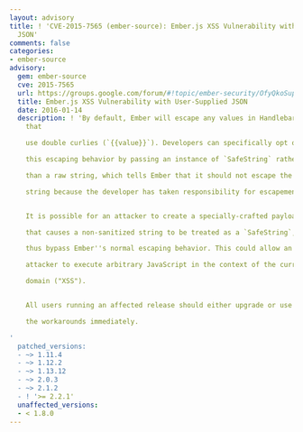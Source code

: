 ```yaml
---
layout: advisory
title: ! 'CVE-2015-7565 (ember-source): Ember.js XSS Vulnerability with User-Supplied
  JSON'
comments: false
categories:
- ember-source
advisory:
  gem: ember-source
  cve: 2015-7565
  url: https://groups.google.com/forum/#!topic/ember-security/OfyQkoSuppY
  title: Ember.js XSS Vulnerability with User-Supplied JSON
  date: 2016-01-14
  description: ! 'By default, Ember will escape any values in Handlebars templates
    that

    use double curlies (`{{value}}`). Developers can specifically opt out of

    this escaping behavior by passing an instance of `SafeString` rather

    than a raw string, which tells Ember that it should not escape the

    string because the developer has taken responsibility for escapement.


    It is possible for an attacker to create a specially-crafted payload

    that causes a non-sanitized string to be treated as a `SafeString`, and

    thus bypass Ember''s normal escaping behavior. This could allow an

    attacker to execute arbitrary JavaScript in the context of the current

    domain ("XSS").


    All users running an affected release should either upgrade or use of

    the workarounds immediately.

'
  patched_versions:
  - ~> 1.11.4
  - ~> 1.12.2
  - ~> 1.13.12
  - ~> 2.0.3
  - ~> 2.1.2
  - ! '>= 2.2.1'
  unaffected_versions:
  - < 1.8.0
---
```

